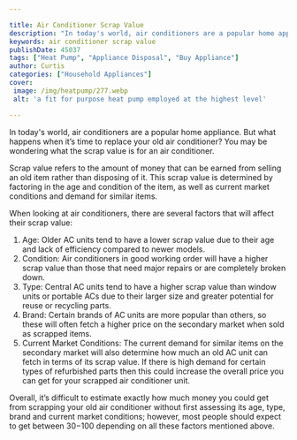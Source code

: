 ```yaml
---

title: Air Conditioner Scrap Value
description: "In today's world, air conditioners are a popular home appliance. But what happens when it’s time to replace your old air condition...keep going and find out"
keywords: air conditioner scrap value
publishDate: 45037
tags: ["Heat Pump", "Appliance Disposal", "Buy Appliance"]
author: Curtis
categories: ["Household Appliances"]
cover: 
 image: /img/heatpump/277.webp
 alt: 'a fit for purpose heat pump employed at the highest level'

---
```


In today's world, air conditioners are a popular home appliance. But what happens when it’s time to replace your old air conditioner? You may be wondering what the scrap value is for an air conditioner. 

Scrap value refers to the amount of money that can be earned from selling an old item rather than disposing of it. This scrap value is determined by factoring in the age and condition of the item, as well as current market conditions and demand for similar items. 

When looking at air conditioners, there are several factors that will affect their scrap value: 
1) Age: Older AC units tend to have a lower scrap value due to their age and lack of efficiency compared to newer models. 
2) Condition: Air conditioners in good working order will have a higher scrap value than those that need major repairs or are completely broken down. 
3) Type: Central AC units tend to have a higher scrap value than window units or portable ACs due to their larger size and greater potential for reuse or recycling parts. 
4) Brand: Certain brands of AC units are more popular than others, so these will often fetch a higher price on the secondary market when sold as scrapped items. 
5) Current Market Conditions: The current demand for similar items on the secondary market will also determine how much an old AC unit can fetch in terms of its scrap value. If there is high demand for certain types of refurbished parts then this could increase the overall price you can get for your scrapped air conditioner unit. 

Overall, it’s difficult to estimate exactly how much money you could get from scrapping your old air conditioner without first assessing its age, type, brand and current market conditions; however, most people should expect to get between $30-$100 depending on all these factors mentioned above.
